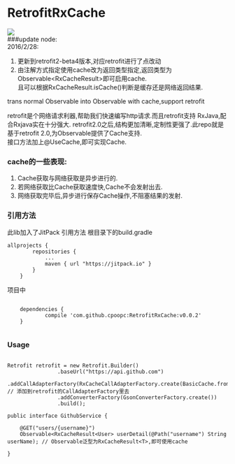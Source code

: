 # RetrofitRxCache
[![](https://jitpack.io/v/cpoopc/RetrofitRxCache.svg)](https://jitpack.io/#cpoopc/RetrofitRxCache)  
###update node:  
2016/2/28:  
1. 更新到retrofit2-beta4版本,对应retrofit进行了点改动  
2. 由注解方式指定使用cache改为返回类型指定,返回类型为Observable<RxCacheResult<T>>即可启用cache.  
且可以根据RxCacheResult.isCache()判断是缓存还是网络返回结果.  

trans normal Observable into Observable with cache,support retrofit

retrofit是个网络请求利器,帮助我们快速编写http请求.而且retrofit支持 RxJava,配合Rxjava实在十分强大.
retrofit2.0之后,结构更加清晰,定制性更强了.此repo就是基于retrofit 2.0,为Observable提供了Cache支持.  
接口方法加上@UseCache,即可实现Cache.   

### cache的一些表现:   
1. Cache获取与网络获取是异步进行的.   
2. 若网络获取比Cache获取速度快,Cache不会发射出去.   
3. 网络获取完毕后,异步进行保存Cache操作,不阻塞结果的发射.   

### 引用方法

此lib加入了JitPack
引用方法
根目录下的build.gradle  
```
allprojects {
		repositories {
			...
			maven { url "https://jitpack.io" }
		}
	}
```
项目中  
```

	dependencies {
	        compile 'com.github.cpoopc:RetrofitRxCache:v0.0.2'
	}


```

### Usage

```

Retrofit retrofit = new Retrofit.Builder()
                .baseUrl("https://api.github.com")
                .addCallAdapterFactory(RxCacheCallAdapterFactory.create(BasicCache.fromCtx(this))) // 添加到retrofit的CallAdapterFactory里去
                .addConverterFactory(GsonConverterFactory.create())
                .build();
				
public interface GithubService {

    @GET("users/{username}")
    Observable<RxCacheResult<User> userDetail(@Path("username") String userName); // Observable泛型为RxCacheResult<T>,即可使用cache

}

```
